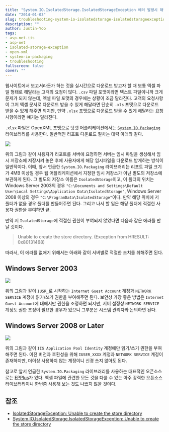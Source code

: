 ```yaml
---
title: "System.IO.IsolatedStorage.IsolatedStorageException 에러 발생시 해결방법"
date: "2014-01-03"
slug: troubleshooting-system-io-isolatedstorage-isolatedstorageexception
description: ""
author: Justin-Yoo
tags:
- asp-net-iis
- asp-net
- isolated-storage-exception
- open-xml
- system-io-packaging
- troubleshooting
fullscreen: false
cover: ""
---
```


웹사이트에서 보고서라든가 하는 것을 실시간으로 다운로드 받고자 할 때 보통 엑셀 파일 형태로 해달라는 고객의 요청이 많다. `.csv` 파일 포맷이라면 텍스트 파일이니까 크게 문제가 되지 않는데, 엑셀 파일 포맷의 경우에는 상황이 조금 달라진다. 고객의 요청사항이 그저 엑셀 문서로 다운로드 받을 수 있게 해달라면 단순히 `.xls` 포맷으로 다운로드 받을 수 있게 해주면 되지만, 만약 `.xlsx` 포맷으로 다운로드 받을 수 있게 해달라는 요청사항이라면 얘기는 달라진다.

`.xlsx` 파일은 OpenXML 포맷으로 닷넷 어플리케이션에서는 [`System.IO.Packaging`](http://msdn2.microsoft.com/en-us/library/system.io.packaging.aspx) 라이브러리를 사용한다. 일반적인 리포트 다운로드 절차는 대략 아래와 같다.

![](https://sa0blogs.blob.core.windows.net/aliencube/2014/01/report-download-process.png)

위의 그림과 같이 사용자가 리포트를 서버에 요청하면 서버는 임시 파일을 생성해서 임시 저장소에 저장시켜 놓은 후에 사용자에게 해당 임시파일을 다운로드 받게하는 방식이 일반적이다. 이때, 앞서 언급한 `System.IO.Packaging` 라이브러리는 리포트 파일 크기가 4MB 이상일 경우 웹 어플리케이션에서 지정한 임시 저장소가 아닌 별도의 저장소에 보관하게 된다. 그 별도의 저장소 이름은 `IsolatedStorage`이고, 이 폴더의 위치는 Windows Server 2003의 경우 `"C:\Documents and Settings\Default User\Local Settings\Application Data\IsolatedStorage"`, Windows Server 2008 이상의 경우 `"C:\ProgramData\IsolatedStorage"`이다. 만약 해당 위치에 저 폴더가 없을 경우 폴더를 만들어주면 된다. 그리고 나서 할 일은 해당 폴더에 적절한 사용자 권한을 부여하면 끝.

만약 저 `IsolatedStorage`에 적절한 권한이 부여되지 않았다면 다음과 같은 에러를 만날 것이다.

> Unable to create the store directory. (Exception from HRESULT: 0x80131468)

따라서, 이 에러를 없애기 위해서는 아래와 같이 서버별로 적절한 조치를 취해주면 된다.

## Windows Server 2003

![](https://sa0blogs.blob.core.windows.net/aliencube/2014/01/win2003-setup-232x300.png)

위의 그림과 같이 `IUSR_`로 시작하는 `Internet Guest Account` 계정과 `NETWORK SERVICE` 계정에 읽기/쓰기 권한을 부여해주면 된다. 보안상 가장 좋은 방법은 `Internet Guest Account`에 대해서만 권한을 조정하면 되지만, 서버 설정상 `NETWORK SERVICE` 계정도 권한 조정이 필요한 경우가 있으니 그부분은 시스템 관리자와 논의하면 된다.

## Windows Server 2008 or Later

![](https://sa0blogs.blob.core.windows.net/aliencube/2014/01/win2008-setup-248x300.png)

위의 그림과 같이 `IIS Application Pool Identity` 계정에만 읽기/쓰기 권한을 부여해주면 된다. 이전 버전과 호환성을 위해 `IUSER_XXXX` 계정과 `NETWORK SERVICE` 계정이 존재하지만, 더이상 사용하지 않는 계정이니 신경 쓰지 않아도 된다.

참고로 앞서 언급한 `System.IO.Packaging` 라이브러리를 사용하는 대표적인 오픈소스로는 [EPPlus](https://epplus.codeplex.com)가 있다. 엑셀 파일에 관련한 모든 것을 다룰 수 있는 아주 강력한 오픈소스 라이브러리이니 한번쯤 사용해 보는 것도 나쁘지 않을 것이다.

## 참조

- [IsolatedStorageException: Unable to create the store directory](https://epplus.codeplex.com/discussions/255537)
- [System.IO.IsolatedStorage.IsolatedStorageException: Unable to create the store directory](http://social.msdn.microsoft.com/Forums/office/en-US/0151b8fe-be6c-45b3-aba4-d939a91f594c/systemioisolatedstorageisolatedstorageexception-unable-to-create-the-store-directory?forum=oxmlsdk)
